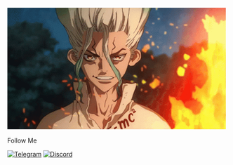 ![Heder](https://github.com/evgenevgenuk/evgenevgenuk/blob/main/CA32B26E-B4AF-4D0D-AE63-1223F706B825.gif)

Follow Me 

[![Telegram](https://img.shields.io/badge/Telegram-000?style=for-the-badge&logo=telegram&logoColor=2CA5E0)](https://t.me/Midex_ghool)
[![Discord](https://img.shields.io/badge/Discord-7289DA?style=for-the-badge&logo=discord&logoColor=white)](https://discord.com/channels/@duty1234/)

